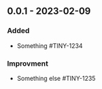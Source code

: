 ## 0.0.1 - 2023-02-09

### Added
* Something #TINY-1234

### Improvment
* Something else #TINY-1235
